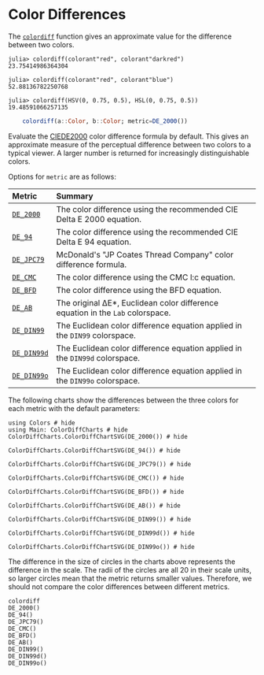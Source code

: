 # Color Differences

The [`colordiff`](@ref) function gives an approximate value for the difference between two colors.

```jldoctest example; setup = :(using Colors)
julia> colordiff(colorant"red", colorant"darkred")
23.75414986364304

julia> colordiff(colorant"red", colorant"blue")
52.88136782250768

julia> colordiff(HSV(0, 0.75, 0.5), HSL(0, 0.75, 0.5))
19.48591066257135
```

```julia
    colordiff(a::Color, b::Color; metric=DE_2000())
```

Evaluate the [CIEDE2000](http://en.wikipedia.org/wiki/Color_difference#CIEDE2000) color difference formula by default. This gives an approximate measure of the perceptual difference between two colors to a typical viewer. A larger number is returned for increasingly distinguishable colors.

Options for `metric` are as follows:

| Metric             | Summary                                                                       |
|:-------------------|:------------------------------------------------------------------------------|
|[`DE_2000`](@ref)   | The color difference using the recommended CIE Delta E 2000 equation.         |
|[`DE_94`](@ref)     | The color difference using the recommended CIE Delta E 94 equation.           |
|[`DE_JPC79`](@ref)  | McDonald's "JP Coates Thread Company" color difference formula.               |
|[`DE_CMC`](@ref)    | The color difference using the CMC l:c equation.                              |
|[`DE_BFD`](@ref)    | The color difference using the BFD equation.                                  |
|[`DE_AB`](@ref)     | The original ΔE*, Euclidean color difference equation in the `Lab` colorspace.|
|[`DE_DIN99`](@ref)  | The Euclidean color difference equation applied in the `DIN99` colorspace.    |
|[`DE_DIN99d`](@ref) | The Euclidean color difference equation applied in the `DIN99d` colorspace.   |
|[`DE_DIN99o`](@ref) | The Euclidean color difference equation applied in the `DIN99o` colorspace.   |


The following charts show the differences between the three colors for each
metric with the default parameters:
```@example diff
using Colors # hide
using Main: ColorDiffCharts # hide
ColorDiffCharts.ColorDiffChartSVG(DE_2000()) # hide
```
```@example diff
ColorDiffCharts.ColorDiffChartSVG(DE_94()) # hide
```
```@example diff
ColorDiffCharts.ColorDiffChartSVG(DE_JPC79()) # hide
```
```@example diff
ColorDiffCharts.ColorDiffChartSVG(DE_CMC()) # hide
```
```@example diff
ColorDiffCharts.ColorDiffChartSVG(DE_BFD()) # hide
```
```@example diff
ColorDiffCharts.ColorDiffChartSVG(DE_AB()) # hide
```
```@example diff
ColorDiffCharts.ColorDiffChartSVG(DE_DIN99()) # hide
```
```@example diff
ColorDiffCharts.ColorDiffChartSVG(DE_DIN99d()) # hide
```
```@example diff
ColorDiffCharts.ColorDiffChartSVG(DE_DIN99o()) # hide
```
The difference in the size of circles in the charts above represents the
difference in the scale. The radii of the circles are all 20 in their scale
units, so larger circles mean that the metric returns smaller values. Therefore,
we should not compare the color differences between different metrics.

```@docs
colordiff
DE_2000()
DE_94()
DE_JPC79()
DE_CMC()
DE_BFD()
DE_AB()
DE_DIN99()
DE_DIN99d()
DE_DIN99o()
```
